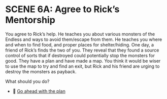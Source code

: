 # SCENE 6A: Agree to Rick’s Mentorship 

You agree to Rick’s help. He teaches you about various monsters of the Endless and ways to avoid them/escape from them. He teaches you where and when to find food, and proper places for shelter/hiding. 
One day, a friend of Rick’s finds the two of you. They reveal that they found a source control of sorts that if destroyed could potentially stop the monsters for good. They have a plan and have made a map. You think it would be wiser to use the map to try and find an exit, but Rick and his friend are urging to destroy the monsters as payback. 

What should you do? 

- 🧠 [Go ahead with the plan](./scene7A.md)
